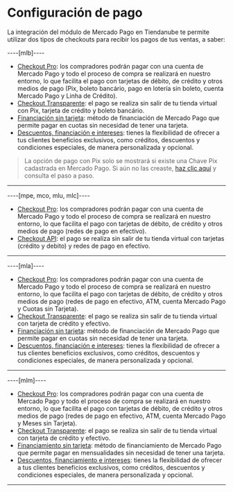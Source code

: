 # Configuración de pago

La integración del módulo de Mercado Pago en Tiendanube te permite utilizar dos tipos de checkouts para recibir los pagos de tus ventas, a saber:

----[mlb]---- 
* [Checkout Pro](/developers/es/docs/nuvemshop/payment-configuration/checkout-pro): los compradores podrán pagar con una cuenta de Mercado Pago y todo el proceso de compra se realizará en nuestro entorno, lo que facilita el pago con tarjetas de débito, de crédito y otros medios de pago (Pix, boleto bancário, pago en lotería sin boleto, cuenta Mercado Pago y Linha de Crédito).
* [Checkout Transparente](/developers/es/docs/nuvemshop/payment-configuration/checkout-api): el pago se realiza sin salir de tu tienda virtual con Pix, tarjeta de crédito y boleto bancário. 
* [Financiación sin tarjeta](/developers/es/docs/nuvemshop/payments-configuration/mercado-credito): método de financiación de Mercado Pago que permite pagar en cuotas sin necesidad de tener una tarjeta.
* [Descuentos, financiación e intereses](/developers/es/docs/nuvemshop/payments-configuration/discounts-and-installment-payments): tienes la flexibilidad de ofrecer a tus clientes beneficios exclusivos, como créditos, descuentos y condiciones especiales, de manera personalizada y opcional.

> La opción de pago con Pix solo se mostrará si existe una Chave Pix cadastrada en Mercado Pago. Si aún no las creaste, [haz clic aquí](https://www.youtube.com/watch?v=60tApKYVnkA) y consulta el paso a paso.

------------
----[mpe, mco, mlu, mlc]----
* [Checkout Pro](/developers/es/docs/nuvemshop/payment-configuration/checkout-pro): los compradores podrán pagar con una cuenta de Mercado Pago y todo el proceso de compra se realizará en nuestro entorno, lo que facilita el pago con tarjetas de débito, de crédito y otros medios de pago (redes de pago en efectivo).
* [Checkout API](/developers/es/docs/nuvemshop/payment-configuration/checkout-api): el pago se realiza sin salir de tu tienda virtual con tarjetas (crédito y debito) y redes de pago en efectivo.

------------
----[mla]---- 
* [Checkout Pro](/developers/es/docs/nuvemshop/payment-configuration/checkout-pro): los compradores podrán pagar con una cuenta de Mercado Pago y todo el proceso de compra se realizará en nuestro entorno, lo que facilita el pago con tarjetas de débito, de crédito y otros medios de pago (redes de pago en efectivo, ATM, cuenta Mercado Pago y Cuotas sin Tarjeta).
* [Checkout Transparente](/developers/es/docs/nuvemshop/payment-configuration/checkout-api): el pago se realiza sin salir de tu tienda virtual con tarjeta de crédito y efectivo. 
* [Financiación sin tarjeta](/developers/es/docs/nuvemshop/payments-configuration/mercado-credito): método de financiación de Mercado Pago que permite pagar en cuotas sin necesidad de tener una tarjeta.
* [Descuentos, financiación e intereses](/developers/es/docs/nuvemshop/payments-configuration/discounts-and-installment-payments): tienes la flexibilidad de ofrecer a tus clientes beneficios exclusivos, como créditos, descuentos y condiciones especiales, de manera personalizada y opcional.

------------
----[mlm]---- 
* [Checkout Pro](/developers/es/docs/nuvemshop/payment-configuration/checkout-pro): los compradores podrán pagar con una cuenta de Mercado Pago y todo el proceso de compra se realizará en nuestro entorno, lo que facilita el pago con tarjetas de débito, de crédito y otros medios de pago (redes de pago en efectivo, ATM, cuenta Mercado Pago y Meses sin Tarjeta).
* [Checkout Transparente](/developers/es/docs/nuvemshop/payment-configuration/checkout-api): el pago se realiza sin salir de tu tienda virtual con tarjeta de crédito y efectivo. 
* [Financiamiento sin tarjeta](/developers/es/docs/nuvemshop/payments-configuration/mercado-credito): método de financiamiento de Mercado Pago que permite pagar en mensualidades sin necesidad de tener una tarjeta.
* [Descuentos, financiamiento e intereses](/developers/es/docs/nuvemshop/payments-configuration/discounts-and-installment-payments): tienes la flexibilidad de ofrecer a tus clientes beneficios exclusivos, como créditos, descuentos y condiciones especiales, de manera personalizada y opcional.

------------